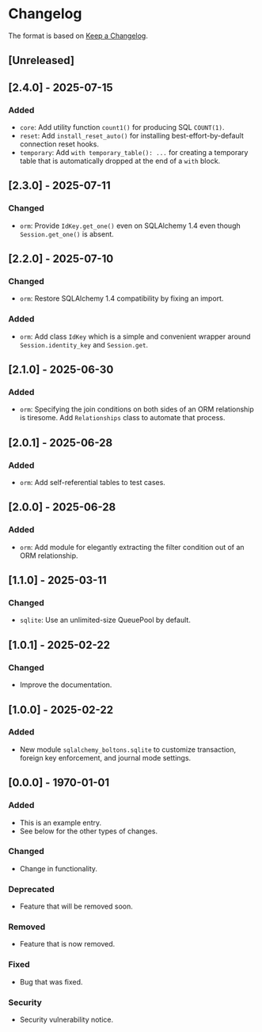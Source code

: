 # Changelog

The format is based on [Keep a Changelog](https://keepachangelog.com/en/1.0.0/).

## [Unreleased]

## [2.4.0] - 2025-07-15

### Added

- `core`: Add utility function `count1()` for producing SQL `COUNT(1)`.
- `reset`: Add `install_reset_auto()` for installing best-effort-by-default connection reset hooks.
- `temporary`: Add `with temporary_table(): ...` for creating a temporary table that is automatically dropped at the
  end of a `with` block.

## [2.3.0] - 2025-07-11

### Changed

- `orm`: Provide `IdKey.get_one()` even on SQLAlchemy 1.4 even though `Session.get_one()` is absent.

## [2.2.0] - 2025-07-10

### Changed

- `orm`: Restore SQLAlchemy 1.4 compatibility by fixing an import.

### Added

- `orm`: Add class `IdKey` which is a simple and convenient wrapper around `Session.identity_key` and `Session.get`.

## [2.1.0] - 2025-06-30

### Added

- `orm`: Specifying the join conditions on both sides of an ORM relationship is tiresome. Add `Relationships` class
  to automate that process.

## [2.0.1] - 2025-06-28

### Added

- `orm`: Add self-referential tables to test cases.

## [2.0.0] - 2025-06-28

### Added

- `orm`: Add module for elegantly extracting the filter condition out of an ORM relationship.

## [1.1.0] - 2025-03-11

### Changed

- `sqlite`: Use an unlimited-size QueuePool by default.

## [1.0.1] - 2025-02-22

### Changed

- Improve the documentation.

## [1.0.0] - 2025-02-22

### Added

- New module `sqlalchemy_boltons.sqlite` to customize transaction, foreign key enforcement, and journal mode settings.

## [0.0.0] - 1970-01-01

### Added

- This is an example entry.
- See below for the other types of changes.

### Changed

- Change in functionality.

### Deprecated

- Feature that will be removed soon.

### Removed

- Feature that is now removed.

### Fixed

- Bug that was fixed.

### Security

- Security vulnerability notice.
